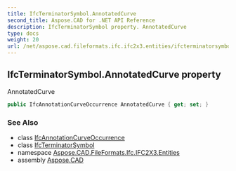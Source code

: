 ```yaml
---
title: IfcTerminatorSymbol.AnnotatedCurve
second_title: Aspose.CAD for .NET API Reference
description: IfcTerminatorSymbol property. AnnotatedCurve
type: docs
weight: 20
url: /net/aspose.cad.fileformats.ifc.ifc2x3.entities/ifcterminatorsymbol/annotatedcurve/
---
```

## IfcTerminatorSymbol.AnnotatedCurve property

AnnotatedCurve

```csharp
public IfcAnnotationCurveOccurrence AnnotatedCurve { get; set; }
```

### See Also

* class [IfcAnnotationCurveOccurrence](../../ifcannotationcurveoccurrence/)
* class [IfcTerminatorSymbol](../)
* namespace [Aspose.CAD.FileFormats.Ifc.IFC2X3.Entities](../../ifcterminatorsymbol/)
* assembly [Aspose.CAD](../../../)


